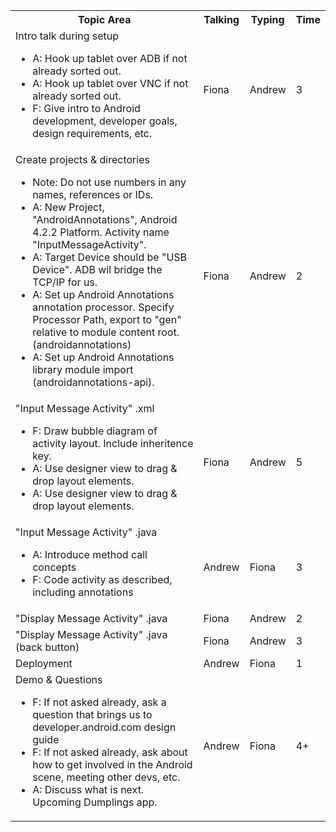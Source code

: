 <table>
<tr>
<th>Topic Area</th>
<th>Talking</th>
<th>Typing</th>
<th>Time</th>
</tr>
<tr>
<td>
Intro talk during setup
<ul>
<li>A: Hook up tablet over ADB if not already sorted out.</li>
<li>A: Hook up tablet over VNC if not already sorted out.</li>
<li>F: Give intro to Android development, developer goals, design requirements, etc.</li>
</ul>
</td>
<td>Fiona</td>
<td>Andrew</td>
<td>3</td>
</tr>
<tr>
<td>
Create projects & directories
<ul>
<li>Note: Do not use numbers in any names, references or IDs.</li>
<li>A: New Project, "AndroidAnnotations", Android 4.2.2 Platform. Activity name "InputMessageActivity".</li>
<li>A: Target Device should be "USB Device". ADB wil bridge the TCP/IP for us.</li>
<li>A: Set up Android Annotations annotation processor. Specify Processor Path, export to "gen" relative to module content root. (androidannotations)</li>
<li>A: Set up Android Annotations library module import (androidannotations-api).</li>
</ul>
</td>
<td>Fiona</td>
<td>Andrew</td>
<td>2</td>
</tr>
<tr>
<td>
"Input Message Activity" .xml
<ul>
<li>F: Draw bubble diagram of activity layout. Include inheritence key.</li>
<li>A: Use designer view to drag & drop layout elements.</li>
<li>A: Use designer view to drag & drop layout elements.</li>
</ul>
</td>
<td>Fiona</td>
<td>Andrew</td>
<td>5</td>
</tr>
<tr>
<td>
"Input Message Activity" .java
<ul>
<li>A: Introduce method call concepts</li>
<li>F: Code activity as described, including annotations</li>
</ul>
</td>
<td>Andrew</td>
<td>Fiona</td>
<td>3</td>
</tr>
<tr>
<td>
"Display Message Activity" .java
</td>
<td>Fiona</td>
<td>Andrew</td>
<td>2</td>
</tr>
<tr>
<td>
"Display Message Activity" .java (back button)
</td>
<td>Fiona</td>
<td>Andrew</td>
<td>3</td>
</tr>
<tr>
<td>
Deployment
</td>
<td>Andrew</td>
<td>Fiona</td>
<td>1</td>
</tr>
<tr>
<td>
Demo & Questions
<ul>
<li>F: If not asked already, ask a question that brings us to developer.android.com design guide</li>
<li>F: If not asked already, ask about how to get involved in the Android scene, meeting other devs, etc.</li>
<li>A: Discuss what is next. Upcoming Dumplings app.</li>
</ul>
</td>
<td>Andrew</td>
<td>Fiona</td>
<td>4+</td>
</tr>
</table>
